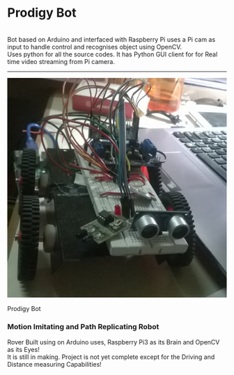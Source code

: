 # Prodigy Bot
<br>
Bot based on Arduino and interfaced with Raspberry Pi uses a Pi cam as input to handle control and recognises object using OpenCV.<br>Uses python for all the source codes. It has Python GUI client for for Real time video streaming from Pi camera.

***
<img src="/WP_20170208_006.jpg" alt="" style="">
<p>Prodigy Bot</p>

### Motion Imitating and Path Replicating Robot<br>
Rover Built using on Arduino uses, Raspberry Pi3 as its Brain and OpenCV as its Eyes! <br>
It is still in making. Project is not yet complete except for the Driving and Distance measuring Capabilities!


